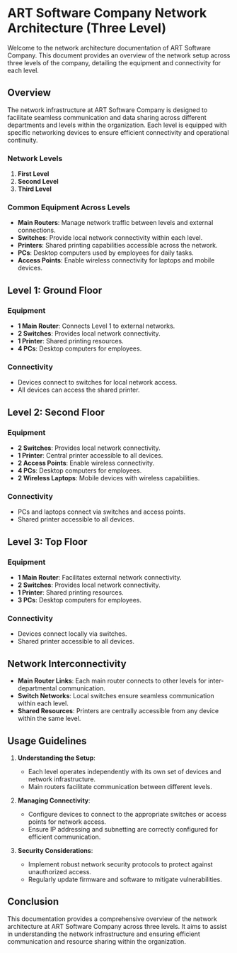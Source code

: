 # ART Software Company Network Architecture (Three Level)

Welcome to the network architecture documentation of ART Software Company. This document provides an overview of the network setup across three levels of the company, detailing the equipment and connectivity for each level.

## Overview

The network infrastructure at ART Software Company is designed to facilitate seamless communication and data sharing across different departments and levels within the organization. Each level is equipped with specific networking devices to ensure efficient connectivity and operational continuity.

### Network Levels

1. **First Level**
2. **Second Level**
3. **Third Level**

### Common Equipment Across Levels

- **Main Routers**: Manage network traffic between levels and external connections.
- **Switches**: Provide local network connectivity within each level.
- **Printers**: Shared printing capabilities accessible across the network.
- **PCs**: Desktop computers used by employees for daily tasks.
- **Access Points**: Enable wireless connectivity for laptops and mobile devices.

## Level 1: Ground Floor

### Equipment
- **1 Main Router**: Connects Level 1 to external networks.
- **2 Switches**: Provides local network connectivity.
- **1 Printer**: Shared printing resources.
- **4 PCs**: Desktop computers for employees.

### Connectivity
- Devices connect to switches for local network access.
- All devices can access the shared printer.

## Level 2: Second Floor

### Equipment
- **2 Switches**: Provides local network connectivity.
- **1 Printer**: Central printer accessible to all devices.
- **2 Access Points**: Enable wireless connectivity.
- **4 PCs**: Desktop computers for employees.
- **2 Wireless Laptops**: Mobile devices with wireless capabilities.

### Connectivity
- PCs and laptops connect via switches and access points.
- Shared printer accessible to all devices.

## Level 3: Top Floor

### Equipment
- **1 Main Router**: Facilitates external network connectivity.
- **2 Switches**: Provides local network connectivity.
- **1 Printer**: Shared printing resources.
- **3 PCs**: Desktop computers for employees.

### Connectivity
- Devices connect locally via switches.
- Shared printer accessible to all devices.

## Network Interconnectivity

- **Main Router Links**: Each main router connects to other levels for inter-departmental communication.
- **Switch Networks**: Local switches ensure seamless communication within each level.
- **Shared Resources**: Printers are centrally accessible from any device within the same level.

## Usage Guidelines

1. **Understanding the Setup**:
   - Each level operates independently with its own set of devices and network infrastructure.
   - Main routers facilitate communication between different levels.

2. **Managing Connectivity**:
   - Configure devices to connect to the appropriate switches or access points for network access.
   - Ensure IP addressing and subnetting are correctly configured for efficient communication.

3. **Security Considerations**:
   - Implement robust network security protocols to protect against unauthorized access.
   - Regularly update firmware and software to mitigate vulnerabilities.

## Conclusion

This documentation provides a comprehensive overview of the network architecture at ART Software Company across three levels. It aims to assist in understanding the network infrastructure and ensuring efficient communication and resource sharing within the organization.

